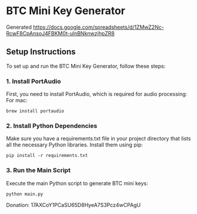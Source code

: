 # BTC Mini Key Generator

Generated https://docs.google.com/spreadsheets/d/1ZMwZ2Nc-RcwF8CpAnsoJ4FBKM0t-ulnBNknwzjhpZR8

## Setup Instructions

To set up and run the BTC Mini Key Generator, follow these steps:

### 1. Install PortAudio
First, you need to install PortAudio, which is required for audio processing:
For mac:
```
brew install portaudio
```
### 2. Install Python Dependencies
Make sure you have a requirements.txt file in your project directory that lists all the necessary Python libraries. Install them using pip:
```
pip install -r requirements.txt
```

### 3. Run the Main Script
Execute the main Python script to generate BTC mini keys:
```
python main.py
```

Donation: 17AXCoY1PCaSU65D8HyeA7S3Pcz4wCPAgU

